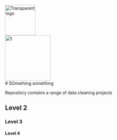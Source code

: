 <img width="100" alt="Transparent logo" src="https://github.com/user-attachments/assets/de0e28db-03ad-4a0c-b02e-d4f3ed0c4b5c" />

<br /> 

<img width="150" alt=" t" src="https://raw.githubusercontent.com/unbox-analtytics/Portfolio/main/Unbox%20Analytics/Button%201.png" />



<br /> 
# SOmething something

Repository contains a range of data cleaning projects



## Level 2
### Level 3
#### Level 4


